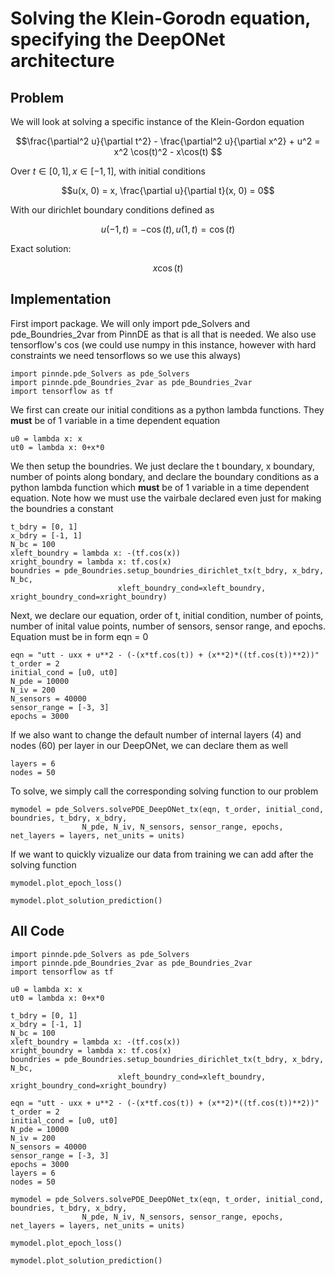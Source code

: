 # Solving the Klein-Gorodn equation, specifying the DeepONet architecture

## Problem
We will look at solving a specific instance of the Klein-Gordon equation

$$\frac{\partial^2 u}{\partial t^2} - \frac{\partial^2 u}{\partial x^2} + u^2 = x^2 \cos(t)^2 - x\cos(t) $$

Over $t\in[0,1], x\in[-1,1]$, with initial conditions

$$u(x, 0) = x, \frac{\partial u}{\partial t}(x, 0) = 0$$


With our dirichlet boundary conditions defined as

$$u(-1, t) = -\cos(t) , u(1, t) = \cos(t)$$

Exact solution: 

$$x\cos(t)$$

## Implementation

First import package. We will only import pde_Solvers and pde_Boundries_2var from PinnDE as that is all that is needed. We also use tensorflow's cos (we could use numpy in this instance, however with hard constraints we need tensorflows so we use this always)

    import pinnde.pde_Solvers as pde_Solvers
    import pinnde.pde_Boundries_2var as pde_Boundries_2var
    import tensorflow as tf

We first can create our initial conditions as a python lambda functions. They **must** be of 1 variable in a time dependent equation

    u0 = lambda x: x
    ut0 = lambda x: 0+x*0

We then setup the boundries. We just declare the t boundary, x boundary, number of points along bondary, and declare the 
boundary conditions as a python lambda function which **must** be of 1 variable in a time dependent equation. Note
how we must use the vairbale declared even just for making the boundries a constant

    t_bdry = [0, 1]
    x_bdry = [-1, 1]
    N_bc = 100
    xleft_boundry = lambda x: -(tf.cos(x))
    xright_boundry = lambda x: tf.cos(x)
    boundries = pde_Boundries.setup_boundries_dirichlet_tx(t_bdry, x_bdry, N_bc, 
                            xleft_boundry_cond=xleft_boundry, xright_boundry_cond=xright_boundry)

Next, we declare our equation, order of t, initial condition, number of points, number of inital value points, 
number of sensors, sensor range, and epochs. Equation must be in form eqn = 0

    eqn = "utt - uxx + u**2 - (-(x*tf.cos(t)) + (x**2)*((tf.cos(t))**2))"
    t_order = 2
    initial_cond = [u0, ut0]
    N_pde = 10000
    N_iv = 200
    N_sensors = 40000
    sensor_range = [-3, 3]
    epochs = 3000

If we also want to change the default number of internal layers (4) and nodes (60) per layer in our DeepONet, 
we can declare them as well

    layers = 6
    nodes = 50

To solve, we simply call the corresponding solving function to our problem

    mymodel = pde_Solvers.solvePDE_DeepONet_tx(eqn, t_order, initial_cond, boundries, t_bdry, x_bdry, 
                    N_pde, N_iv, N_sensors, sensor_range, epochs, net_layers = layers, net_units = units)

If we want to quickly vizualize our data from training we can add after the solving function

    mymodel.plot_epoch_loss()

    mymodel.plot_solution_prediction()

## All Code

    import pinnde.pde_Solvers as pde_Solvers
    import pinnde.pde_Boundries_2var as pde_Boundries_2var
    import tensorflow as tf

    u0 = lambda x: x
    ut0 = lambda x: 0+x*0

    t_bdry = [0, 1]
    x_bdry = [-1, 1]
    N_bc = 100
    xleft_boundry = lambda x: -(tf.cos(x))
    xright_boundry = lambda x: tf.cos(x)
    boundries = pde_Boundries.setup_boundries_dirichlet_tx(t_bdry, x_bdry, N_bc, 
                            xleft_boundry_cond=xleft_boundry, xright_boundry_cond=xright_boundry)

    eqn = "utt - uxx + u**2 - (-(x*tf.cos(t)) + (x**2)*((tf.cos(t))**2))"
    t_order = 2
    initial_cond = [u0, ut0]
    N_pde = 10000
    N_iv = 200
    N_sensors = 40000
    sensor_range = [-3, 3]
    epochs = 3000
    layers = 6
    nodes = 50

    mymodel = pde_Solvers.solvePDE_DeepONet_tx(eqn, t_order, initial_cond, boundries, t_bdry, x_bdry, 
                    N_pde, N_iv, N_sensors, sensor_range, epochs, net_layers = layers, net_units = units)

    mymodel.plot_epoch_loss()

    mymodel.plot_solution_prediction()